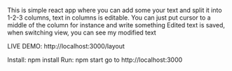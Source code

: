This is simple react app where you can add some your text and split it into 1-2-3 columns, text in columns is editable.
You can just put cursor to a middle of the column for instance and write something
Edited text is saved, when switching view, you can see my modified text

LIVE DEMO: http://localhost:3000/layout

Install: npm install
Run: npm start
go to http://localhost:3000

